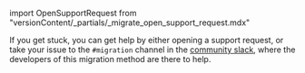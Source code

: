 import OpenSupportRequest from "versionContent/_partials/_migrate_open_support_request.mdx"

<Highlight type="tip">

If you get stuck, you can get help by either opening a support request, or take
your issue to the `#migration` channel in the [community slack], where the
developers of this migration method are there to help.

<OpenSupportRequest />

</Highlight>

[community slack]: https://slack.timescale.com/
